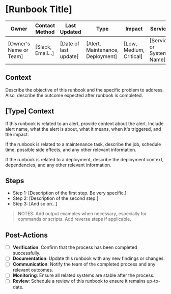 # [Runbook Title]

<!-- markdownlint-disable MD013 -->
| **Owner** | **Contact Method** | **Last Updated** | **Type** | **Impact** | **Service** | **Status** |
|---|---|---|---|---|---|---|
| [Owner's Name or Team] | [Slack, Email...] | [Date of last update] | [Alert, Maintenance, Deployment] | [Low, Medium, Critical] | [Service or System Name] | [Draft, In Review, Published, Deprecated] |
<!-- markdownlint-disable MD013 -->

## Context

Describe the objective of this runbook and the specific problem to address.
Also, describe the outcome expected after runbook is completed.

## [Type] Context

If this runbook is related to an alert, provide context about the alert. Include
alert name, what the alert is about, what it means, when it's triggered, and the
impact.

If the runbook is related to a maintenance task, describe the job, schedule
time, possible side effects, and any other relevant information.

If the runbook is related to a deployment, describe the deployment context,
dependencies, and any other relevant information.

## Steps

- Step 1: [Description of the first step. Be very specific.]
- Step 2: [Description of the second step.]
- Step 3: [And so on...]

> NOTES: Add output examples when necessary, especially for commands or scripts.
> Add reverse steps if applicable.

## Post-Actions

- [ ] **Verification**: Confirm that the process has been completed successfully.
- [ ] **Documentation**: Update this runbook with any new findings or changes.
- [ ] **Communication**: Notify the team of the completed process and any relevant
  outcomes.
- [ ] **Monitoring**: Ensure all related systems are stable after the process.
- [ ] **Review**: Schedule a review of this runbook to ensure it remains up-to-date.
